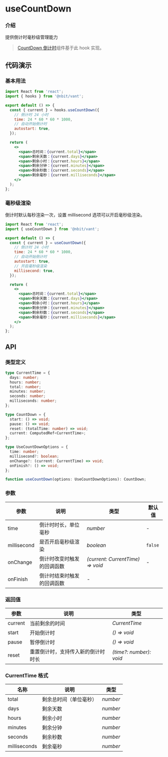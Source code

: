 # useCountDown

### 介绍

提供倒计时毫秒级管理能力

> [CountDown 倒计时](/components/count-down)组件基于此 hook 实现。

## 代码演示

### 基本用法

```jsx | pure
import React from 'react';
import { hooks } from '@nbit/vant';

export default () => {
  const { current } = hooks.useCountDown({
    // 倒计时 24 小时
    time: 24 * 60 * 60 * 1000,
    // 自动开始倒计时
    autostart: true,
  });

  return (
    <>
      <span>总时间：{current.total}</span>
      <span>剩余天数：{current.days}</span>
      <span>剩余小时：{current.hours}</span>
      <span>剩余分钟：{current.minutes}</span>
      <span>剩余秒数：{current.seconds}</span>
      <span>剩余毫秒：{current.milliseconds}</span>
    </>
  );
};
```

### 毫秒级渲染

倒计时默认每秒渲染一次，设置 millisecond 选项可以开启毫秒级渲染。

```jsx | pure
import React from 'react';
import { useCountDown } from '@nbit/vant';

export default () => {
  const { current } = useCountDown({
    // 倒计时 24 小时
    time: 24 * 60 * 60 * 1000,
    // 自动开始倒计时
    autostart: true,
    // 开启毫秒级渲染
    millisecond: true,
  });

  return (
    <>
      <span>总时间：{current.total}</span>
      <span>剩余天数：{current.days}</span>
      <span>剩余小时：{current.hours}</span>
      <span>剩余分钟：{current.minutes}</span>
      <span>剩余秒数：{current.seconds}</span>
      <span>剩余毫秒：{current.milliseconds}</span>
    </>
  );
};
```

## API

### 类型定义

```ts
type CurrentTime = {
  days: number;
  hours: number;
  total: number;
  minutes: number;
  seconds: number;
  milliseconds: number;
};

type CountDown = {
  start: () => void;
  pause: () => void;
  reset: (totalTime: number) => void;
  current: ComputedRef<CurrentTime>;
};

type UseCountDownOptions = {
  time: number;
  millisecond?: boolean;
  onChange?: (current: CurrentTime) => void;
  onFinish?: () => void;
};

function useCountDown(options: UseCountDownOptions): CountDown;
```

### 参数

| 参数        | 说明                       | 类型                             | 默认值  |
| ----------- | -------------------------- | -------------------------------- | ------- |
| time        | 倒计时时长，单位毫秒       | _number_                         | -       |
| millisecond | 是否开启毫秒级渲染         | _boolean_                        | `false` |
| onChange    | 倒计时改变时触发的回调函数 | _(current: CurrentTime) => void_ | -       |
| onFinish    | 倒计时结束时触发的回调函数 | -                                |

### 返回值

| 参数    | 说明                               | 类型                    |
| ------- | ---------------------------------- | ----------------------- |
| current | 当前剩余的时间                     | _CurrentTime_           |
| start   | 开始倒计时                         | _() => void_            |
| pause   | 暂停倒计时                         | _() => void_            |
| reset   | 重置倒计时，支持传入新的倒计时时长 | _(time?: number): void_ |

### CurrentTime 格式

| 名称         | 说明                   | 类型     |
| ------------ | ---------------------- | -------- |
| total        | 剩余总时间（单位毫秒） | _number_ |
| days         | 剩余天数               | _number_ |
| hours        | 剩余小时               | _number_ |
| minutes      | 剩余分钟               | _number_ |
| seconds      | 剩余秒数               | _number_ |
| milliseconds | 剩余毫秒               | _number_ |
